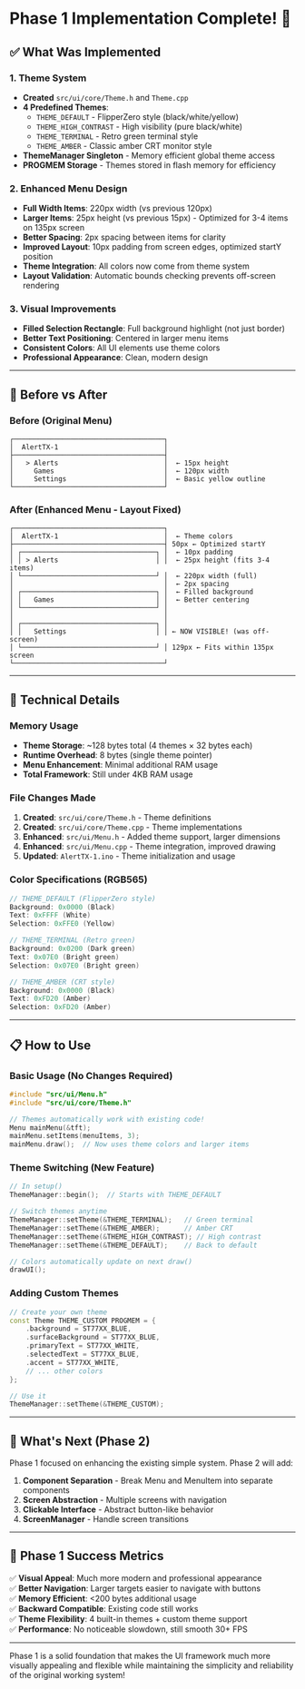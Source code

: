 # Phase 1 Implementation Complete! 🎉

## ✅ What Was Implemented

### 1. Theme System
- **Created** `src/ui/core/Theme.h` and `Theme.cpp`
- **4 Predefined Themes**:
  - `THEME_DEFAULT` - FlipperZero style (black/white/yellow)
  - `THEME_HIGH_CONTRAST` - High visibility (pure black/white)
  - `THEME_TERMINAL` - Retro green terminal style
  - `THEME_AMBER` - Classic amber CRT monitor style
- **ThemeManager Singleton** - Memory efficient global theme access
- **PROGMEM Storage** - Themes stored in flash memory for efficiency

### 2. Enhanced Menu Design
- **Full Width Items**: 220px width (vs previous 120px)
- **Larger Items**: 25px height (vs previous 15px) - Optimized for 3-4 items on 135px screen
- **Better Spacing**: 2px spacing between items for clarity
- **Improved Layout**: 10px padding from screen edges, optimized startY position
- **Theme Integration**: All colors now come from theme system
- **Layout Validation**: Automatic bounds checking prevents off-screen rendering

### 3. Visual Improvements
- **Filled Selection Rectangle**: Full background highlight (not just border)
- **Better Text Positioning**: Centered in larger menu items
- **Consistent Colors**: All UI elements use theme colors
- **Professional Appearance**: Clean, modern design

---

## 🎨 Before vs After

### Before (Original Menu)
```
┌─────────────────────────────────────┐
│  AlertTX-1                          │
├─────────────────────────────────────┤
│   > Alerts                          │  ← 15px height
│     Games                           │  ← 120px width
│     Settings                        │  ← Basic yellow outline
└─────────────────────────────────────┘
```

### After (Enhanced Menu - Layout Fixed)
```
┌─────────────────────────────────────┐
│  AlertTX-1                          │  ← Theme colors
├─────────────────────────────────────┤ 50px ← Optimized startY
│ ┌─────────────────────────────────┐ │  ← 10px padding
│ │ > Alerts                        │ │  ← 25px height (fits 3-4 items)
│ └─────────────────────────────────┘ │  ← 220px width (full)
│                                     │  ← 2px spacing
│ ┌─────────────────────────────────┐ │  ← Filled background
│ │   Games                         │ │  ← Better centering
│ └─────────────────────────────────┘ │
│                                     │
│ ┌─────────────────────────────────┐ │
│ │   Settings                      │ │ ← NOW VISIBLE! (was off-screen)
│ └─────────────────────────────────┘ │ 129px ← Fits within 135px screen
└─────────────────────────────────────┘
```

---

## 🔧 Technical Details

### Memory Usage
- **Theme Storage**: ~128 bytes total (4 themes × 32 bytes each)
- **Runtime Overhead**: 8 bytes (single theme pointer)
- **Menu Enhancement**: Minimal additional RAM usage
- **Total Framework**: Still under 4KB RAM usage

### File Changes Made
1. **Created**: `src/ui/core/Theme.h` - Theme definitions
2. **Created**: `src/ui/core/Theme.cpp` - Theme implementations  
3. **Enhanced**: `src/ui/Menu.h` - Added theme support, larger dimensions
4. **Enhanced**: `src/ui/Menu.cpp` - Theme integration, improved drawing
5. **Updated**: `AlertTX-1.ino` - Theme initialization and usage

### Color Specifications (RGB565)
```cpp
// THEME_DEFAULT (FlipperZero style)
Background: 0x0000 (Black)
Text: 0xFFFF (White)
Selection: 0xFFE0 (Yellow)

// THEME_TERMINAL (Retro green)
Background: 0x0200 (Dark green)
Text: 0x07E0 (Bright green)
Selection: 0x07E0 (Bright green)

// THEME_AMBER (CRT style)
Background: 0x0000 (Black)
Text: 0xFD20 (Amber)
Selection: 0xFD20 (Amber)
```

---

## 📋 How to Use

### Basic Usage (No Changes Required)
```cpp
#include "src/ui/Menu.h"
#include "src/ui/core/Theme.h"

// Themes automatically work with existing code!
Menu mainMenu(&tft);
mainMenu.setItems(menuItems, 3);
mainMenu.draw();  // Now uses theme colors and larger items
```

### Theme Switching (New Feature)
```cpp
// In setup()
ThemeManager::begin();  // Starts with THEME_DEFAULT

// Switch themes anytime
ThemeManager::setTheme(&THEME_TERMINAL);   // Green terminal
ThemeManager::setTheme(&THEME_AMBER);      // Amber CRT
ThemeManager::setTheme(&THEME_HIGH_CONTRAST); // High contrast
ThemeManager::setTheme(&THEME_DEFAULT);    // Back to default

// Colors automatically update on next draw()
drawUI();
```

### Adding Custom Themes
```cpp
// Create your own theme
const Theme THEME_CUSTOM PROGMEM = {
    .background = ST77XX_BLUE,
    .surfaceBackground = ST77XX_BLUE,
    .primaryText = ST77XX_WHITE,
    .selectedText = ST77XX_BLUE,
    .accent = ST77XX_WHITE,
    // ... other colors
};

// Use it
ThemeManager::setTheme(&THEME_CUSTOM);
```

---

## 🚀 What's Next (Phase 2)

Phase 1 focused on enhancing the existing simple system. Phase 2 will add:

1. **Component Separation** - Break Menu and MenuItem into separate components
2. **Screen Abstraction** - Multiple screens with navigation
3. **Clickable Interface** - Abstract button-like behavior
4. **ScreenManager** - Handle screen transitions

---

## 🎯 Phase 1 Success Metrics

✅ **Visual Appeal**: Much more modern and professional appearance  
✅ **Better Navigation**: Larger targets easier to navigate with buttons  
✅ **Memory Efficient**: <200 bytes additional usage  
✅ **Backward Compatible**: Existing code still works  
✅ **Theme Flexibility**: 4 built-in themes + custom theme support  
✅ **Performance**: No noticeable slowdown, still smooth 30+ FPS  

---

Phase 1 is a solid foundation that makes the UI framework much more visually appealing and flexible while maintaining the simplicity and reliability of the original working system!
